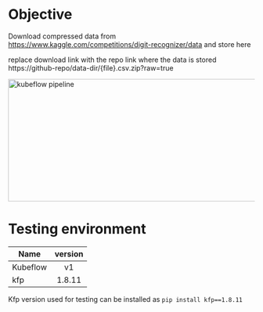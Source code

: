 # Objective
Download compressed data from https://www.kaggle.com/competitions/digit-recognizer/data and store here

replace download link with the repo link where the data is stored https://github-repo/data-dir/{file}.csv.zip?raw=true
<p>
<img src="https://github.com/josepholaide/examples/blob/master/digit_recognition/data/img1.PNG?raw=true" alt="kubeflow pipeline" width="750" height="250"/>
 </p>

# Testing environment
| Name        | version           | 
| ------------- |:-------------:|
| Kubeflow      | v1     |
| kfp           | 1.8.11 |


Kfp version used for testing can be installed as `pip install kfp==1.8.11`  

